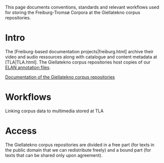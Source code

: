This page documents conventions, standards and relevant workflows used for storing the Freiburg-Tromsø Corpora at the Giellatekno corpus repositories.




# Intro


The [Freiburg-based documentation projects|freiburg.html] archive their video and audio ressources along with catalogue and content metadata at [TLA|TLA.html]. The Giellatekno corpus repositories host copies of our [ELAN annotation files](ELAN.html).


[Documentation of the Giellatekno corpus repositories](../ling/corpus_repositories.html)




# Workflows


Linking corpus data to multimedia stored at TLA




# Access


The Giellatekno corpus repositories are divided in a free part (for texts in the public domain that we can redistribute freely) and a bound part (for texts that can be shared only upon agreement).


